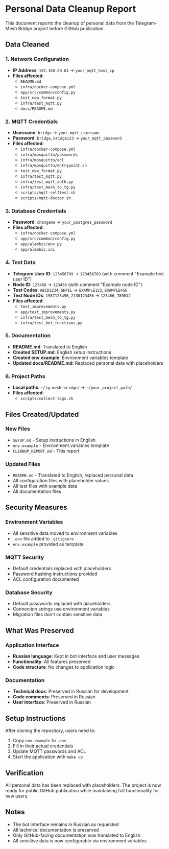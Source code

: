 # Personal Data Cleanup Report

This document reports the cleanup of personal data from the Telegram-Mesh Bridge project before GitHub publication.

## Data Cleaned

### 1. Network Configuration
- **IP Address**: `192.168.50.81` → `your_mqtt_host_ip`
- **Files affected**:
  - `README.md`
  - `infra/docker-compose.yml`
  - `app/src/common/config.py`
  - `test_new_format.py`
  - `infra/test_mqtt.py`
  - `docs/README.md`

### 2. MQTT Credentials
- **Username**: `bridge` → `your_mqtt_username`
- **Password**: `bridge`, `bridge123` → `your_mqtt_password`
- **Files affected**:
  - `infra/docker-compose.yml`
  - `infra/mosquitto/passwords`
  - `infra/mosquitto/acl`
  - `infra/mosquitto/entrypoint.sh`
  - `test_new_format.py`
  - `infra/test_mqtt.py`
  - `infra/test_mqtt_auth.py`
  - `infra/test_mesh_to_tg.py`
  - `scripts/mqtt-selftest.sh`
  - `scripts/mqtt-doctor.sh`

### 3. Database Credentials
- **Password**: `changeme` → `your_postgres_password`
- **Files affected**:
  - `infra/docker-compose.yml`
  - `app/src/common/config.py`
  - `app/alembic/env.py`
  - `app/alembic.ini`

### 4. Test Data
- **Telegram User ID**: `123456789` → `123456789` (with comment "Example test user ID")
- **Node ID**: `123456` → `123456` (with comment "Example node ID")
- **Test Codes**: `ABCD1234`, `SHPIL` → `EXAMPLE123`, `EXAMPLE456`
- **Test Node IDs**: `1987123456`, `2130123456` → `123456`, `789012`
- **Files affected**:
  - `test_improvements.py`
  - `app/test_improvements.py`
  - `infra/test_mesh_to_tg.py`
  - `infra/test_bot_functions.py`

### 5. Documentation
- **README.md**: Translated to English
- **Created SETUP.md**: English setup instructions
- **Created env.example**: Environment variables template
- **Updated docs/README.md**: Replaced personal data with placeholders

### 6. Project Paths
- **Local paths**: `~/tg-mesh-bridge/` → `~/your_project_path/`
- **Files affected**:
  - `scripts/collect-logs.sh`

## Files Created/Updated

### New Files
- `SETUP.md` - Setup instructions in English
- `env.example` - Environment variables template
- `CLEANUP_REPORT.md` - This report

### Updated Files
- `README.md` - Translated to English, replaced personal data
- All configuration files with placeholder values
- All test files with example data
- All documentation files

## Security Measures

### Environment Variables
- All sensitive data moved to environment variables
- `.env` file added to `.gitignore`
- `env.example` provided as template

### MQTT Security
- Default credentials replaced with placeholders
- Password hashing instructions provided
- ACL configuration documented

### Database Security
- Default passwords replaced with placeholders
- Connection strings use environment variables
- Migration files don't contain sensitive data

## What Was Preserved

### Application Interface
- **Russian language**: Kept in bot interface and user messages
- **Functionality**: All features preserved
- **Code structure**: No changes to application logic

### Documentation
- **Technical docs**: Preserved in Russian for development
- **Code comments**: Preserved in Russian
- **User interface**: Preserved in Russian

## Setup Instructions

After cloning the repository, users need to:

1. Copy `env.example` to `.env`
2. Fill in their actual credentials
3. Update MQTT passwords and ACL
4. Start the application with `make up`

## Verification

All personal data has been replaced with placeholders. The project is now ready for public GitHub publication while maintaining full functionality for new users.

## Notes

- The bot interface remains in Russian as requested
- All technical documentation is preserved
- Only GitHub-facing documentation was translated to English
- All sensitive data is now configurable via environment variables
